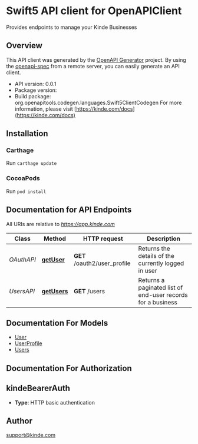 # Swift5 API client for OpenAPIClient

Provides endpoints to manage your Kinde Businesses

## Overview
This API client was generated by the [OpenAPI Generator](https://openapi-generator.tech) project.  By using the [openapi-spec](https://github.com/OAI/OpenAPI-Specification) from a remote server, you can easily generate an API client.

- API version: 0.0.1
- Package version: 
- Build package: org.openapitools.codegen.languages.Swift5ClientCodegen
For more information, please visit [https://kinde.com/docs](https://kinde.com/docs)

## Installation

### Carthage

Run `carthage update`

### CocoaPods

Run `pod install`

## Documentation for API Endpoints

All URIs are relative to *https://app.kinde.com*

Class | Method | HTTP request | Description
------------ | ------------- | ------------- | -------------
*OAuthAPI* | [**getUser**](docs/OAuthAPI.md#getuser) | **GET** /oauth2/user_profile | Returns the details of the currently logged in user
*UsersAPI* | [**getUsers**](docs/UsersAPI.md#getusers) | **GET** /users | Returns a paginated list of end-user records for a business


## Documentation For Models

 - [User](docs/User.md)
 - [UserProfile](docs/UserProfile.md)
 - [Users](docs/Users.md)


## Documentation For Authorization


## kindeBearerAuth

- **Type**: HTTP basic authentication


## Author

support@kinde.com

